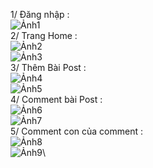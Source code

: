 1/ Đăng nhập :\
![Ảnh1](https://github.com/lethanhtoan8422/week06_lab06_www/assets/144576370/959a1dea-6988-4107-96f5-203a9b6f51ba)\
2/ Trang Home :\
![Ảnh2](https://github.com/lethanhtoan8422/week06_lab06_www/assets/144576370/ea7bda5d-4e6b-47d6-a558-aaf758b490b0)\
![Ảnh3](https://github.com/lethanhtoan8422/week06_lab06_www/assets/144576370/608ee87a-bce8-4e57-9fba-8d8457648711)\
3/ Thêm Bài Post :\
![Ảnh4](https://github.com/lethanhtoan8422/week06_lab06_www/assets/144576370/7630e9ed-8af0-4c62-a1af-b31d8deb8fbe)\
![Ảnh5](https://github.com/lethanhtoan8422/week06_lab06_www/assets/144576370/a27e8434-baf5-43fb-b1e2-c5d88c903bd5)\
4/ Comment bài Post :\
![Ảnh6](https://github.com/lethanhtoan8422/week06_lab06_www/assets/144576370/945ad7ae-6f19-42f5-a12f-357225d03764)\
![Ảnh7](https://github.com/lethanhtoan8422/week06_lab06_www/assets/144576370/d36c88d1-bdcd-4bbc-a7a3-6b2931e46a81)\
5/ Comment con của comment :\
![Ảnh8](https://github.com/lethanhtoan8422/week06_lab06_www/assets/144576370/fe648ea1-617f-4572-9579-098178ade6a5)\
![Ảnh9](https://github.com/lethanhtoan8422/week06_lab06_www/assets/144576370/4f7ea160-b11a-4df6-9b11-c57d40339c4a)\
